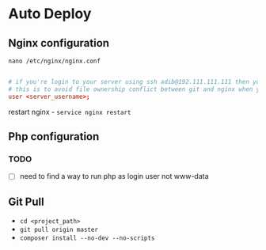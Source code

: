 # Auto Deploy

## Nginx configuration

`nano /etc/nginx/nginx.conf`

```conf

# if you're login to your server using ssh adib@192.111.111.111 then you can set value here user adib;
# this is to avoid file ownership conflict between git and nginx when you pull source code from git.
user <server_username>;

```

restart nginx - `service nginx restart`

## Php configuration

### TODO

* [ ] need to find a way to run php as login user not www-data

## Git Pull

* `cd <project_path>`
* `git pull origin master`
* `composer install --no-dev --no-scripts`